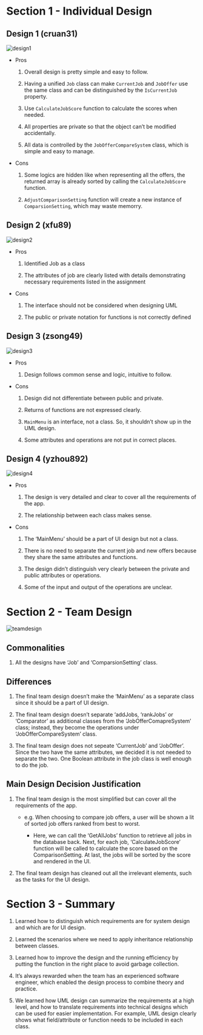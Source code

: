 # Section 1 - Individual Design
## Design 1 (cruan31)
![design1](Assets/design1.png)
* Pros 

  1. Overall design is pretty simple and easy to follow. 

  2. Having a unified `Job` class can make `CurrentJob` and `JobOffer` use the same class and can be distinguished by the `IsCurrentJob` property. 

  3. Use `CalculateJobScore` function to calculate the scores when needed. 

  4. All properties are private so that the object can’t be modified accidentally. 

  5. All data is controlled by the `JobOfferCompareSystem` class, which is simple and easy to manage. 

* Cons 

  1. Some logics are hidden like when representing all the offers, the returned array is already sorted by calling the `CalculateJobScore` function. 

  2. `AdjustComparisonSetting` function will create a new instance of `ComparsionSetting`, which may waste memorry.  

## Design 2 (xfu89)
![design2](Assets/design2.png)
* Pros 

  1. Identified Job as a class 

  2. The attributes of job are clearly listed with details demonstrating necessary requirements listed in the assignment 

* Cons 

    1. The interface should not be considered when designing UML 

    2. The public or private notation for functions is not correctly defined 

## Design 3 (zsong49)
![design3](Assets/design3.png)
* Pros 

  1. Design follows common sense and logic, intuitive to follow. 

* Cons 

  1. Design did not differentiate between public and private. 

  2. Returns of functions are not expressed clearly. 

  3. `MainMenu` is an interface, not a class. So, it shouldn’t show up in the UML design. 

  4. Some attributes and operations are not put in correct places. 

## Design 4 (yzhou892)
![design4](Assets/design4.png)
* Pros 

  1. The design is very detailed and clear to cover all the requirements of the app. 

  2. The relationship between each class makes sense. 

* Cons 

  1. The ‘MainMenu’ should be a part of UI design but not a class. 

  2. There is no need to separate the current job and new offers because they share the same attributes and functions. 

  3. The design didn’t distinguish very clearly between the private and public attributes or operations. 

  4. Some of the input and output of the operations are unclear. 

# Section 2 - Team Design
![teamdesign](Assets/design1.png)
## Commonalities  

  1. All the designs have ‘Job’ and ‘ComparsionSetting’ class.  

## Differences 

  1. The final team design doesn’t make the ‘MainMenu’ as a separate class since it should be a part of UI design. 

  2. The final team design doesn’t separate ‘addJobs, ‘rankJobs’ or ‘Comparator’ as additional classes from the ‘JobOfferComapreSystem’ class; instead, they become the operations under ‘JobOfferCompareSystem’ class. 

  3. The final team design does not sepeate ‘CurrentJob’ and ‘JobOffer’. Since the two have the same attributes, we decided it is not needed to separate the two. One Boolean attribute in the job class is well enough to do the job. 

## Main Design Decision Justification 

  1. The final team design is the most simplified but can cover all the requirements of the app. 

       * e.g. When choosing to compare job offers, a user will be shown a lit of sorted job offers ranked from best to worst. 

          * Here, we can call the ‘GetAllJobs’ function to retrieve all jobs in the database back. Next, for each job, ‘CalculateJobScore’ function will be called to calculate the score based on the ComparisonSetting. At last, the jobs will be sorted by the score and rendered in the UI. 

  2. The final team design has cleaned out all the irrelevant elements, such as the tasks for the UI design. 

# Section 3 - Summary
1. Learned how to distinguish which requirements are for system design and which are for UI design. 

2. Learned the scenarios where we need to apply inheritance relationship between classes. 

3. Learned how to improve the design and the running efficiency by putting the function in the right place to avoid garbage collection. 

4. It’s always rewarded when the team has an experienced software engineer, which enabled the design process to combine theory and practice. 

5. We learned how UML design can summarize the requirements at a high level, and how to translate requirements into technical designs which can be used for easier implementation. For example, UML design clearly shows what field/attribute or function needs to be included in each class.  